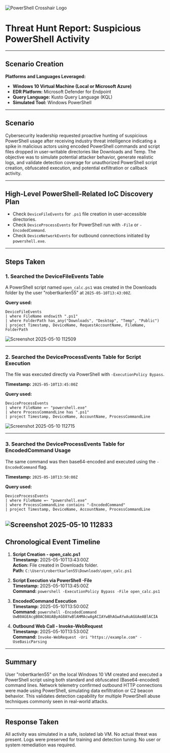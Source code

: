 
![PowerShell Crosshair Logo](https://upload.wikimedia.org/wikipedia/commons/2/2f/PowerShell_5.0_icon.png)

# Threat Hunt Report: Suspicious PowerShell Activity

---

## Scenario Creation

**Platforms and Languages Leveraged:**
- **Windows 10 Virtual Machine (Local or Microsoft Azure)**
- **EDR Platform:** Microsoft Defender for Endpoint
- **Query Language:** Kusto Query Language (KQL)
- **Simulated Tool:** Windows PowerShell

---

## Scenario

Cybersecurity leadership requested proactive hunting of suspicious PowerShell usage after receiving industry threat intelligence indicating a spike in malicious actors using encoded PowerShell commands and script files dropped in user-writable directories like Downloads and Temp. The objective was to simulate potential attacker behavior, generate realistic logs, and validate detection coverage for unauthorized PowerShell script creation, obfuscated execution, and potential exfiltration or callback activity.

---

## High-Level PowerShell-Related IoC Discovery Plan

- Check `DeviceFileEvents` for `.ps1` file creation in user-accessible directories.
- Check `DeviceProcessEvents` for PowerShell run with `-File` or `-EncodedCommand`.
- Check `DeviceNetworkEvents` for outbound connections initiated by `powershell.exe`.

---

## Steps Taken

### 1. Searched the DeviceFileEvents Table
A PowerShell script named `open_calc.ps1` was created in the Downloads folder by the user "robertkarlen55" at `2025-05-10T13:43:00Z`.

**Query used:**
```kusto
DeviceFileEvents
| where FileName endswith ".ps1"
| where FolderPath has_any("Downloads", "Desktop", "Temp", "Public")
| project Timestamp, DeviceName, RequestAccountName, FileName, FolderPath
```
![Screenshot 2025-05-10 112509](https://github.com/user-attachments/assets/4d1260e2-eb6f-4beb-bf77-ea7ac4f09512)

---

### 2. Searched the DeviceProcessEvents Table for Script Execution
The file was executed directly via PowerShell with `-ExecutionPolicy Bypass`.

**Timestamp:** `2025-05-10T13:45:00Z`

**Query used:**
```kusto
DeviceProcessEvents
| where FileName =~ "powershell.exe"
| where ProcessCommandLine has ".ps1"
| project Timestamp, DeviceName, AccountName, ProcessCommandLine
```
![Screenshot 2025-05-10 112715](https://github.com/user-attachments/assets/e2eb70d4-7480-4f37-96ca-67d0532fa33a)

---

### 3. Searched the DeviceProcessEvents Table for EncodedCommand Usage
The same command was then base64-encoded and executed using the `-EncodedCommand` flag.

**Timestamp:** `2025-05-10T13:50:00Z`

**Query used:**
```kusto
DeviceProcessEvents
| where FileName =~ "powershell.exe"
| where ProcessCommandLine contains "-EncodedCommand"
| project Timestamp, DeviceName, AccountName, ProcessCommandLine
```
![Screenshot 2025-05-10 112833](https://github.com/user-attachments/assets/8ffa1c59-51d4-4365-89ac-7a1db20071ea)
---

## Chronological Event Timeline

1. **Script Creation - open_calc.ps1**  
   **Timestamp:** 2025-05-10T13:43:00Z  
   **Action:** File created in Downloads folder.  
   **Path:** `C:\Users\robertkarlen55\Downloads\open_calc.ps1`

2. **Script Execution via PowerShell -File**  
   **Timestamp:** 2025-05-10T13:45:00Z  
   **Command:** `powershell -ExecutionPolicy Bypass -File open_calc.ps1`

3. **EncodedCommand Execution**  
   **Timestamp:** 2025-05-10T13:50:00Z  
   **Command:** `powershell -EncodedCommand UwB0AGEAcgB0AC0AUAByAG8AYwBlAHMAcwAgACIAYwBhAGwAYwAuAGUAeABlACIA`

4. **Outbound Web Call - Invoke-WebRequest**  
   **Timestamp:** 2025-05-10T13:53:00Z  
   **Command:** `Invoke-WebRequest -Uri "https://example.com" -UseBasicParsing`

---

## Summary

User "robertkarlen55" on the local Windows 10 VM created and executed a PowerShell script using both standard and obfuscated (Base64-encoded) command lines. Network telemetry confirmed outbound HTTP connections were made using PowerShell, simulating data exfiltration or C2 beacon behavior. This validates detection capability for multiple PowerShell abuse techniques commonly seen in real-world attacks.

---

## Response Taken

All activity was simulated in a safe, isolated lab VM. No actual threat was present. Logs were preserved for training and detection tuning. No user or system remediation was required.


